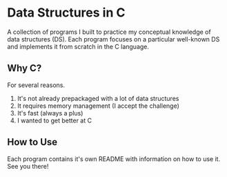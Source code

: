 # Data Structures in C

A collection of programs I built to practice my conceptual knowledge of data structures (DS).  Each program focuses on a particular well-known DS and implements it from scratch in the C language.

## Why C?

For several reasons.

1. It's not already prepackaged with a lot of data structures
2. It requires memory management (I accept the challenge)
3. It's fast (always a plus)
4. I wanted to get better at C

## How to Use

Each program contains it's own README with information on how to use it.  See you there!
